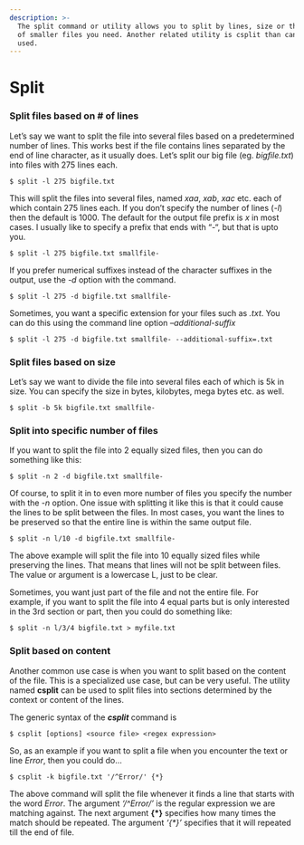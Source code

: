 ```yaml
---
description: >-
  The split command or utility allows you to split by lines, size or the number
  of smaller files you need. Another related utility is csplit than can also be
  used.
---
```


# Split

### Split files based on \# of lines

Let’s say we want to split the file into several files based on a predetermined number of lines. This works best if the file contains lines separated by the end of line character, as it usually does. Let’s split our big file \(eg. _bigfile.txt_\) into files with 275 lines each.

```text
$ split -l 275 bigfile.txt
```

This will split the files into several files, named _xaa_, _xab_, _xac_ etc. each of which contain 275 lines each. If you don’t specify the number of lines \(_-l_\) then the default is 1000. The default for the output file prefix is _x_ in most cases. I usually like to specify a prefix that ends with “-“, but that is upto you.

```text
$ split -l 275 bigfile.txt smallfile-
```

If you prefer numerical suffixes instead of the character suffixes in the output, use the _-d_ option with the command.

```text
$ split -l 275 -d bigfile.txt smallfile-
```

Sometimes, you want a specific extension for your files such as _.txt_. You can do this using the command line option _–additional-suffix_

```text
$ split -l 275 -d bigfile.txt smallfile- --additional-suffix=.txt
```

### Split files based on size

Let’s say we want to divide the file into several files each of which is 5k in size. You can specify the size in bytes, kilobytes, mega bytes etc. as well.

```text
$ split -b 5k bigfile.txt smallfile-
```

### Split into specific number of files

If you want to split the file into 2 equally sized files, then you can do something like this:

```text
$ split -n 2 -d bigfile.txt smallfile-

```

Of course, to split it in to even more number of files you specify the number with the _-n_ option. One issue with splitting it like this is that it could cause the lines to be split between the files. In most cases, you want the lines to be preserved so that the entire line is within the same output file.

```text
$ split -n l/10 -d bigfile.txt smallfile-

```

The above example will split the file into 10 equally sized files while preserving the lines. That means that lines will not be split between files. The value or argument is a lowercase L, just to be clear.

Sometimes, you want just part of the file and not the entire file. For example, if you want to split the file into 4 equal parts but is only interested in the 3rd section or part, then you could do something like:

```text
$ split -n l/3/4 bigfile.txt > myfile.txt
```

### Split based on content

Another common use case is when you want to split based on the content of the file. This is a specialized use case, but can be very useful. The utility named **csplit** can be used to split files into sections determined by the context or content of the lines.

The generic syntax of the _**csplit**_ command is

```text
$ csplit [options] <source file> <regex expression>

```

So, as an example if you want to split a file when you encounter the text or line _Error_, then you could do…

```text
$ csplit -k bigfile.txt '/^Error/' {*}

```

The above command will split the file whenever it finds a line that starts with the word _Error_. The argument _‘/^Error/’_ is the regular expression we are matching against. The next argument **{\*}** specifies how many times the match should be repeated. The argument _‘{\*}’_ specifies that it will repeated till the end of file.

